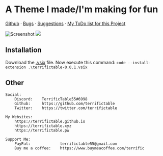 # A Theme I made/I'm making for fun

[Github](https://github.com/TerrificTable/terrifictable_vscode) · [Bugs](https://github.com/TerrificTable/terrifictable_vscode/issues) · [Suggestions](https://github.com/TerrificTable/terrifictable_vscode/issues) · [My ToDo list for this Project](https://github.com/TerrificTable/terrifictable_vscode/projects/1)

![Screenshot](https://cdn.discordapp.com/attachments/944354446337507358/950880604986150962/unknown.png)
<img src="https://komarev.com/ghpvc/?username=terrifictable-vscode&label=views&style=flat-square">

## Installation
Download the [.vsix](https://github.com/TerrificTable/terrifictable_vscode/raw/master/terrifictable-0.0.1.vsix) file.
Now execute this command: ```code --install-extension .\terrifictable-0.0.1.vsix```

## Other
```
Social:
    Discord:    TerrificTable55#6998
    Github:     https://github.com/terrifictable
    Twitter:    https://twitter.com/terrifictable

My Websites:
    https://terrifictable.github.io
    https://terrifictable.xyz
    https://terrifictable.pw

Support Me:
    PayPal:             terrifictable55@gmail.com
    Buy me a coffee:    https://www.buymeacoffee.com/terrific
```
